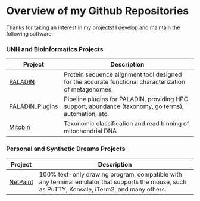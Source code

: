 # Overview of my Github Repositories

Thanks for taking an interest in my projects!  I develop and maintain the following software:

### UNH and Bioinformatics Projects

| Project | Description |
| ------- | ----------- |
| [PALADIN](https://github.com/ToniWestbrook/paladin) | Protein sequence alignment tool designed for the accurate functional characterization of metagenomes. |
| [PALADIN_Plugins](https://github.com/ToniWestbrook/paladin-plugins) | Pipeline plugins for PALADIN, providing HPC support, abundance (taxonomy, go terms), automation, etc. |
| [Mitobin](https://github.com/ToniWestbrook/misc/mitobin) | Taxonomic classification and read binning of mitochondrial DNA  |

### Personal and Synthetic Dreams Projects

| Project | Description |
| ------- | ----------- |
| [NetPaint](https://github.com/SyntheticDreams/NetPaint) |100% text-only drawing program, compatible with any terminal emulator that supports the mouse, such as PuTTY, Konsole, iTerm2, and many others. |
